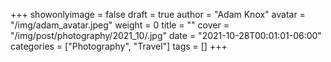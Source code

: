 +++
showonlyimage = false
draft = true
author = "Adam Knox"
avatar = "/img/adam_avatar.jpeg"
weight = 0
title = ""
cover = "/img/post/photography/2021_10/.jpg"
date = "2021-10-28T00:01:01-06:00"
categories = ["Photography", "Travel"]
tags = []
+++
<!--more-->
